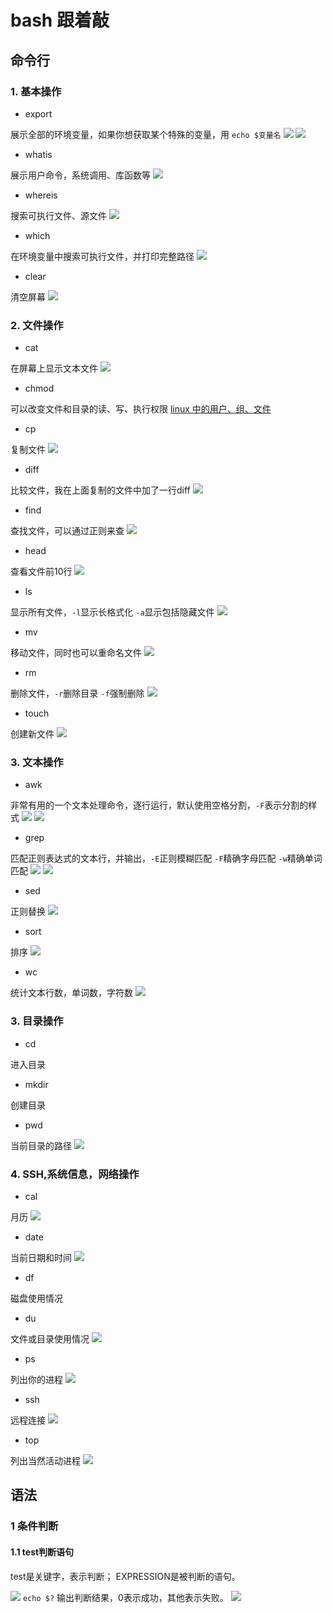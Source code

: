 # bash 跟着敲

## 命令行

### 1. 基本操作

* export

展示全部的环境变量，如果你想获取某个特殊的变量，用 `echo $变量名`
![](./img/export.jpg)
![](./img/echo.jpg)

* whatis

展示用户命令，系统调用、库函数等
![](./img/whatis.png)

* whereis

搜索可执行文件、源文件
![](./img/whereis.png)

* which

在环境变量中搜索可执行文件，并打印完整路径
![](./img/which.jpg)

* clear

清空屏幕
![](./img/clear.png)

### 2. 文件操作

* cat

在屏幕上显示文本文件
![](./img/cat.jpg)

* chmod

可以改变文件和目录的读、写、执行权限
[linux 中的用户、组、文件][1]

* cp

复制文件
![](./img/copy.jpg)

* diff

比较文件，我在上面复制的文件中加了一行diff
![](./img/diff.jpg)

* find

查找文件，可以通过正则来查
![](./img/find.jpg)

* head

查看文件前10行
![](./img/head.jpg)

* ls

显示所有文件，`-l`显示长格式化 `-a`显示包括隐藏文件
![](./img/ls.jpg)

* mv

移动文件，同时也可以重命名文件
![](./img/mv.jpg)

* rm

删除文件，`-r`删除目录 `-f`强制删除
![](./img/rm.jpg)

* touch

创建新文件
![](./img/touch.jpg)

### 3. 文本操作

* awk

非常有用的一个文本处理命令，逐行运行，默认使用空格分割，`-F`表示分割的样式
![](./img/etc:passwd.jpg)
![](./img/awk.jpg)

* grep

匹配正则表达式的文本行，并输出，`-E`正则模糊匹配 `-F`精确字母匹配 `-w`精确单词匹配
![](./img/grep.jpg)
![](./img/grep_w.jpg)

* sed

正则替换
![](./img/sed.jpg)

* sort

排序
![](./img/sort.jpg)

* wc

统计文本行数，单词数，字符数
![](./img/wc.jpg)

### 3. 目录操作

* cd

进入目录

* mkdir

创建目录

* pwd

当前目录的路径
![](./img/mkdir.jpg)

### 4. SSH,系统信息，网络操作

* cal

月历
![](./img/cal.jpg)

* date

当前日期和时间
![](./img/date.jpg)

* df

磁盘使用情况

* du

文件或目录使用情况
![](./img/du.jpg)

* ps

列出你的进程
![](./img/ps.jpg)

* ssh

远程连接
![](./img/ssh.jpg)

* top

列出当然活动进程
![](./img/top.jpg)

## 语法

### 1 条件判断

#### 1.1 test判断语句

test是关键字，表示判断；
EXPRESSION是被判断的语句。

![](./img/testEx.jpg)
`echo $?` 输出判断结果，0表示成功，其他表示失败。
![](./img/test.jpg)

[1]:http://omgzui.pub/linux